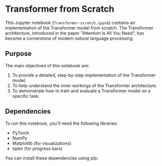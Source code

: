 # Transformer from Scratch

This Jupyter notebook (`Transformer-scratch.ipynb`) contains an implementation of the Transformer model from scratch. The Transformer architecture, introduced in the paper "Attention Is All You Need", has become a cornerstone of modern natural language processing.

## Purpose

The main objectives of this notebook are:
1. To provide a detailed, step-by-step implementation of the Transformer model.
2. To help understand the inner workings of the Transformer architecture.
3. To demonstrate how to train and evaluate a Transformer model on a specific task.

## Dependencies

To run this notebook, you'll need the following libraries:
- PyTorch
- NumPy
- Matplotlib (for visualizations)
- tqdm (for progress bars)

You can install these dependencies using pip:
